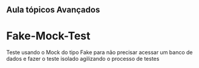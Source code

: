 ## Aula tópicos Avançados
# Fake-Mock-Test

Teste usando o Mock do tipo Fake para não precisar acessar um banco de dados e fazer o teste isolado agilizando o processo de testes
